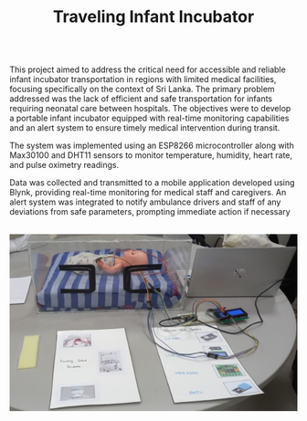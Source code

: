 <div align="center">
 <h1><strong>Traveling Infant Incubator </strong></h1>
</div>
<br><br>

This project aimed to address the critical need for accessible and reliable infant incubator 
transportation in regions with limited medical facilities, focusing specifically on the context 
of Sri Lanka. The primary problem addressed was the lack of efficient and safe transportation 
for infants requiring neonatal care between hospitals. The objectives were to develop a 
portable infant incubator equipped with real-time monitoring capabilities and an alert system 
to ensure timely medical intervention during transit. 
 
The system was implemented using an ESP8266 microcontroller along with Max30100 and 
DHT11 sensors to monitor temperature, humidity, heart rate, and pulse oximetry readings. 

Data was collected and transmitted to a mobile application developed using Blynk, providing 
real-time monitoring for medical staff and caregivers. 
An alert system was integrated to notify ambulance drivers and staff of any deviations from 
safe parameters, prompting immediate action if necessary
<br><br>

<p align="center">
  <img src="Images/Picture1.jpg" alt="Picture1" />
</p>

